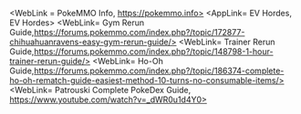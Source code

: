 <WebLink = PokeMMO Info, https://pokemmo.info>
<AppLink= EV Hordes, EV Hordes>
<WebLink= Gym Rerun Guide,https://forums.pokemmo.com/index.php?/topic/172877-chihuahuanravens-easy-gym-rerun-guide/>
<WebLink= Trainer Rerun Guide,https://forums.pokemmo.com/index.php?/topic/148798-1-hour-trainer-rerun-guide/>
<WebLink= Ho-Oh Guide,https://forums.pokemmo.com/index.php?/topic/186374-complete-ho-oh-rematch-guide-easiest-method-10-turns-no-consumable-items/>
<WebLink= Patrouski Complete PokeDex Guide, https://www.youtube.com/watch?v=_dWR0u1d4Y0>
